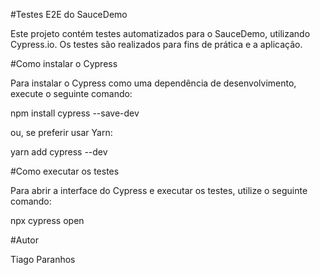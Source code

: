 #Testes E2E do SauceDemo

Este projeto contém testes automatizados para o SauceDemo, utilizando Cypress.io. Os testes são realizados para fins de prática e a aplicação. 

#Como instalar o Cypress

Para instalar o Cypress como uma dependência de desenvolvimento, execute o seguinte comando:

npm install cypress --save-dev

ou, se preferir usar Yarn:

yarn add cypress --dev

#Como executar os testes

Para abrir a interface do Cypress e executar os testes, utilize o seguinte comando:

npx cypress open 

#Autor

Tiago Paranhos
